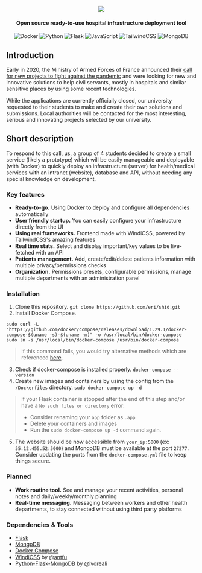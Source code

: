 <p align="center"><img src="https://media.discordapp.net/attachments/795652759302701126/796759324105113660/logo_large.png?width=288&height=100"></p>

<h4 align="center">Open source ready-to-use hospital infrastructure deployment tool</h4>
<p align="center">
  <img alt="Docker" src="https://img.shields.io/badge/docker%20-%230db7ed.svg?&style=for-the-badge&logo=docker&logoColor=white"/>
  <img alt="Python" src="https://img.shields.io/badge/python%20-%2314354C.svg?&style=for-the-badge&logo=python&logoColor=white"/>
  <img alt="Flask" src="https://img.shields.io/badge/flask%20-%23000.svg?&style=for-the-badge&logo=flask&logoColor=white"/>
  <img alt="JavaScript" src="https://img.shields.io/badge/javascript%20-%23323330.svg?&style=for-the-badge&logo=javascript&logoColor=%23F7DF1E"/>
  <img alt="TailwindCSS" src="https://img.shields.io/badge/tailwindcss%20-%2338B2AC.svg?&style=for-the-badge&logo=tailwind-css&logoColor=white"/>
  <img alt="MongoDB" src ="https://img.shields.io/badge/MongoDB-%234ea94b.svg?&style=for-the-badge&logo=mongodb&logoColor=white"/>
</p>

## Introduction

Early in 2020, the Ministry of Armed Forces of France announced their [call for new projects to fight against the pandemic](https://www.defense.gouv.fr/english/aid/appels-a-projets/appel-a-projets-lutte-covid-19) and were looking for new and innovative solutions to help civil servants, mostly in hospitals and similar sensitive places by using some recent technologies.

While the applications are currently officially closed, our university requested to their students to make and create their own solutions and submissions. Local authorities will be contacted for the most interesting, serious and innovating projects selected by our university.

## Short description

To respond to this call, us, a group of 4 students decided to create a small service (likely a prototype) which will be easily manageable and deployable (with Docker) to quickly deploy an infrastructure (server) for health/medical services with an intranet (website), database and API, without needing any special knowledge on development.

### Key features

* **Ready-to-go.** Using Docker to deploy and configure all dependencies automatically
* **User friendly startup.** You can easily configure your infrastructure directly from the UI
* **Using real frameworks.** Frontend made with WindiCSS, powered by TailwindCSS's amazing features
* **Real time stats.**  Select and display important/key values to be live-fetched with an API
* **Patients management.** Add, create/edit/delete patients information with multiple privacy/permissions checks
* **Organization.** Permissions presets, configurable permissions, manage multiple departments with an administration panel

### Installation
1. Clone this repository. `git clone https://github.com/eri/shid.git`
2. Install Docker Compose.

```
sudo curl -L "https://github.com/docker/compose/releases/download/1.29.1/docker-compose-$(uname -s)-$(uname -m)" -o /usr/local/bin/docker-compose
sudo ln -s /usr/local/bin/docker-compose /usr/bin/docker-compose
```

> If this command fails, you would try alternative methods which are referenced [here](https://docs.docker.com/compose/install/#alternative-install-options).

3. Check if docker-compose is installed properly. `docker-compose --version`
4. Create new images and containers by using the config from the `/Dockerfiles` directory. `sudo docker-compose up -d`

> If your Flask container is stopped after the end of this step and/or have a `No such files or directory` error:
>
> - Consider renaming your `app` folder as `.app`
> - Delete your containers and images 
> - Run the `sudo docker-compose up -d` command again.

5. The website should be now accessible from `your_ip:5000` (ex: `55.12.455.52:5000`) and MongoDB must be available at the port `27277`. Consider updating the ports from the `docker-compose.yml` file to keep things secure.


### Planned
* **Work routine tool.** See and manage your recent activities, personal notes and daily/weekly/monthly planning
* **Real-time messaging.** Messaging between workers and other health departments, to stay connected without using third party platforms

### Dependencies & Tools
* [Flask](https://flask.palletsprojects.com/)
* [MongoDB](https://www.mongodb.com/)
* [Docker Compose](https://docker.com)
* [WindiCSS](https://windicss.org) by [@antfu](https://github.com/antfu)
* [Python-Flask-MongoDB](https://github.com/ivoreali/Python-Flask-MongoDB) by [@ivoreali](https://github.com/ivoreali)
